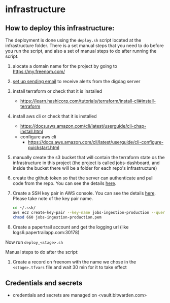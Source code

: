 # infrastructure

## How to deploy this infrastructure:

The deployment is done using the `deploy.sh` script located at the infrastructure folder.
There is a set manual steps that you need to do before you run the script, and also a set of manual steps to do after running the script.

1. alocate a domain name for the project by going to <https://my.freenom.com/>
1. [set up sending email](EMAIL.md) to receive alerts from the digdag server
1. install terraform or check that it is installed
    * <https://learn.hashicorp.com/tutorials/terraform/install-cli#install-terraform>
1. install aws cli or check that it is installed
    * <https://docs.aws.amazon.com/cli/latest/userguide/cli-chap-install.html>
    * configure aws cli
        * <https://docs.aws.amazon.com/cli/latest/userguide/cli-configure-quickstart.html>
1. manually create the s3 bucket that will contain the terraform state os the infrastructure in this project (the project is called jobs-dashboard, and inside the bucket there will be a folder for each repo's infrastructure)
1. create the github token so that the server can authenticate and pull code from the repo. You can see the details [here](https://docs.github.com/en/free-pro-team@latest/github/authenticating-to-github/creating-a-personal-access-token).
1. Create a SSH key pair in AWS console. You can see the details [here](https://docs.aws.amazon.com/cli/latest/userguide/cli-services-ec2-keypairs.html#creating-a-key-pair). Please take note of the key pair name.

    ```bash
    cd ~/.ssh/
    aws ec2 create-key-pair --key-name jobs-ingestion-production --query 'KeyMaterial' --output text > jobs-ingestion-production.pem
    chmod 660 jobs-ingestion-production.pem
    ```

1. Create a papertrail account and get the logging url (like logs6.papertrailapp.com:30178)

Now run `deploy_<stage>.sh`

Manual steps to do after the script:

1. Create a record on freenom with the name we chose in the `<stage>.tfvars` file and wait 30 min for it to take effect

## Credentials and secrets

* credentials and secrets are managed on <vault.bitwarden.com>
